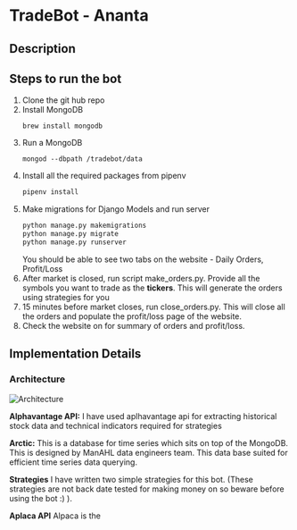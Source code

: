 # TradeBot - Ananta
## Description




## Steps to run the bot

1. Clone the git hub repo
2. Install MongoDB 
    ```
    brew install mongodb 
    ```
3. Run a MongoDB
    ```shell script
    mongod --dbpath /tradebot/data
    ```
4. Install all the required packages from pipenv
    ```python
    pipenv install
    ```
5. Make migrations for Django Models and run server
   ```python
   python manage.py makemigrations
   python manage.py migrate
   python manage.py runserver
    ```
    You should be able to see two tabs on the website - Daily Orders, Profit/Loss
6. After market is closed, run script make_orders.py. Provide all the symbols you want to trade as the **tickers**. This will generate the orders using strategies for you
7. 15 minutes before market closes, run close_orders.py. This will close all the orders and populate the profit/loss page of the website.
8. Check the website on for summary of orders and profit/loss.

## Implementation Details
### Architecture
![Architecture](/Ananta_architecture.png) 

**Alphavantage API:** I have used aplhavantage api for extracting historical stock data and technical indicators required for strategies

**Arctic:** This is a database for time series which sits on top of the MongoDB. This is designed by ManAHL data engineers team. This data base suited for efficient time series data querying.

**Strategies** I have written two simple strategies for this bot. (These strategies are not back date tested for making money on so beware before using the bot :) ).

**Aplaca API** Alpaca is the 
 
